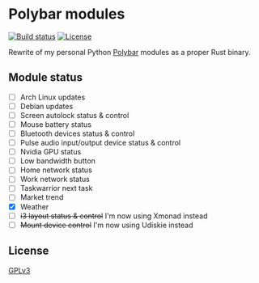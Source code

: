 # Polybar modules

[![Build status](https://github.com/desbma/polybar-modules/actions/workflows/ci.yml/badge.svg)](https://github.com/desbma/polybar-modules/actions)
[![License](https://img.shields.io/github/license/desbma/polybar-modules.svg?style=flat)](https://github.com/desbma/polybar-modules/blob/master/LICENSE)

Rewrite of my personal Python [Polybar](https://polybar.github.io/) modules as a proper Rust binary.

## Module status

- [ ] Arch Linux updates
- [ ] Debian updates
- [ ] Screen autolock status & control
- [ ] Mouse battery status
- [ ] Bluetooth devices status & control
- [ ] Pulse audio input/output device status & control
- [ ] Nvidia GPU status
- [ ] Low bandwidth button
- [ ] Home network status
- [ ] Work network status
- [ ] Taskwarrior next task
- [ ] Market trend
- [x] Weather
- [ ] ~~i3 layout status & control~~ I'm now using Xmonad instead
- [ ] ~~Mount device control~~ I'm now using Udiskie instead

## License

[GPLv3](https://www.gnu.org/licenses/gpl-3.0-standalone.html)
